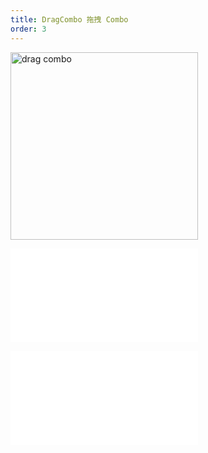```yaml
---
title: DragCombo 拖拽 Combo
order: 3
---
```


<img alt="drag combo" src="https://mdn.alipayobjects.com/huamei_qa8qxu/afts/img/A*JEWOTbFpm0kAAAAAAAAAAAAADmJ7AQ/original" height='300'/>

<embed src="../../common/BehaviorDrag.zh.md"></embed>

<embed src="../../common/IG6GraphEvent.zh.md"></embed>

